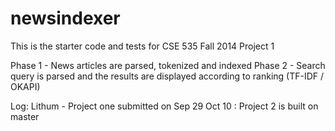 newsindexer
===========

This is the starter code and tests for CSE 535 Fall 2014 Project 1 

Phase 1 - News articles are parsed, tokenized and indexed
Phase 2 - Search query is parsed and the results are displayed according to ranking (TF-IDF / OKAPI)

Log:
Lithum - Project one submitted on Sep 29
Oct 10 : Project 2 is built on master 
